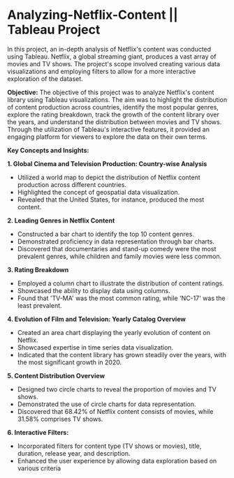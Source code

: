 # Analyzing-Netflix-Content || Tableau Project
In this project, an in-depth analysis of Netflix's content was conducted using Tableau. Netflix, a global streaming giant, produces a vast array of movies and TV shows. The project's scope involved creating various data visualizations and employing filters to allow for a more interactive exploration of the dataset.

**Objective:**
The objective of this project was to analyze Netflix's content library using Tableau visualizations. The aim was to highlight the distribution of content production across countries, identify the most popular genres, explore the rating breakdown, track the growth of the content library over the years, and understand the distribution between movies and TV shows. Through the utilization of Tableau's interactive features, it provided an engaging platform for viewers to explore the data on their own terms.

**Key Concepts and Insights:**

**1. Global Cinema and Television Production: Country-wise Analysis**
   - Utilized a world map to depict the distribution of Netflix content production across different countries.
   - Highlighted the concept of geospatial data visualization.
   - Revealed that the United States, for instance, produced the most content.

**2. Leading Genres in Netflix Content**
   - Constructed a bar chart to identify the top 10 content genres.
   - Demonstrated proficiency in data representation through bar charts.
   - Discovered that documentaries and stand-up comedy were the most prevalent genres, while children and family movies were less common.

**3. Rating Breakdown**
   - Employed a column chart to illustrate the distribution of content ratings.
   - Showcased the ability to display data using columns.
   - Found that 'TV-MA' was the most common rating, while 'NC-17' was the least prevalent.

**4. Evolution of Film and Television: Yearly Catalog Overview**
   - Created an area chart displaying the yearly evolution of content on Netflix.
   - Showcased expertise in time series data visualization.
   - Indicated that the content library has grown steadily over the years, with the most significant growth in 2020.

**5. Content Distribution Overview**
   - Designed two circle charts to reveal the proportion of movies and TV shows.
   - Demonstrated the use of circle charts for data representation.
   - Discovered that 68.42% of Netflix content consists of movies, while 31.58% comprises TV shows.

**6. Interactive Filters:**
   - Incorporated filters for content type (TV shows or movies), title, duration, release year, and description.
   - Enhanced the user experience by allowing data exploration based on various criteria
